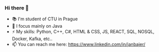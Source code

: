 ### Hi there 👋

- 📚 I'm student of CTU in Prague
- 💬 I focus mainly on Java 
- ⚡  My skills: Python, C++, C#, HTML & CSS, JS, REACT, SQL, NOSQL, Docker, Kafka, etc..
- 📫 You can reach me here: https://www.linkedin.com/in/janbajer/
<!--
**JanBajer/JanBajer** is a ✨ _special_ ✨ repository because its `README.md` (this file) appears on your GitHub profile.

Here are some ideas to get you started:

- 🔭 I’m currently working on ...
- 🌱 I’m currently learning ...
- 👯 I’m looking to collaborate on ...
- 🤔 I’m looking for help with ...
- 💬 Ask me about ...
- 📫 How to reach me: ...
- 😄 Pronouns: ...
- ⚡ Fun fact: ...
-->
